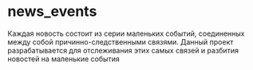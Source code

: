 # news_events
Каждая новость состоит из серии маленьких событий, соединенных между собой причинно-следственными связями. Данный проект разрабатывается для отслеживания этих самых связей и разбития новостей на маленькие события
